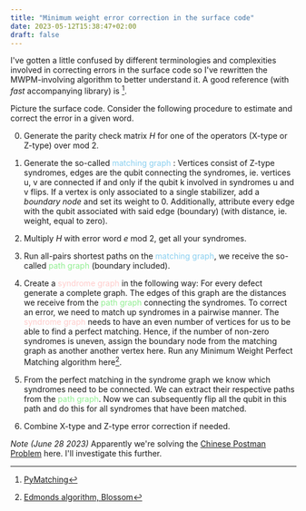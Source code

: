 ```yaml
---
title: "Minimum weight error correction in the surface code"
date: 2023-05-12T15:38:47+02:00
draft: false
---
```


I've gotten a little confused by different terminologies and complexities
involved in correcting errors in the surface code so I've rewritten the
MWPM-involving algorithm to better understand it. A good reference (with
_fast_ accompanying library) is [^1].

Picture the surface code. Consider the following procedure to estimate
and correct the error in a given word. 


0.  Generate the parity check matrix _H_ for one of the operators
    (X-type or Z-type) over mod 2.

1.  Generate the so-called <span style="color:#89cff0">matching graph
    </span>: Vertices consist of Z-type
    syndromes, edges are the qubit connecting the syndromes, ie. vertices
    u, v are connected if and only if the qubit k involved in syndromes u
    and v flips. If a vertex is only associated to a single stabilizer, add
    a _boundary node_ and set its weight to 0. Additionally, attribute every
    edge with the qubit associated with said edge (boundary) (with distance,
    ie. weight, equal to zero).

2.  Multiply _H_ with error word _e_ mod 2, get all your syndromes.

3.  Run all-pairs shortest paths on the <span style="color:#89cff0">
    matching graph</span>, we receive the
    so-called <span style="color:#90EE90">path graph</span>
    (boundary included).

4.  Create a <span style="color:#FFCCCB">syndrome graph</span> 
    in the following way: For every defect
    generate a complete graph. The edges of this graph are the distances
    we receive from the <span style="color:#90EE90">path graph</span>
    connecting the syndromes. To correct
    an error, we need to match up syndromes in a pairwise manner. The
    <span style="color:#FFCCCB">syndrome graph</span> needs to have an
    even number of vertices for us to 
    be able to find a perfect matching. Hence, if the number of non-zero
    syndromes is uneven, assign the boundary node from the matching graph
    as another another vertex here.
    Run any Minimum Weight Perfect Matching algorithm here[^2].

5.  From the perfect matching in the syndrome graph we know which syndromes
    need to be connected. We can extract their respective paths from the
    <span style="color:#90EE90">path graph</span>. Now we can subsequently
    flip all the qubit in this path and do this for all syndromes that have
    been matched. 

6. Combine X-type and Z-type error correction if needed.


_Note (June 28 2023)_ Apparently we're solving the 
[Chinese Postman Problem](https://en.wikipedia.org/wiki/Chinese_postman_problem#T-joins) here.
I'll investigate this further.


[^1]: [PyMatching](https://arxiv.org/abs/2105.13082)
[^2]: [Edmonds algorithm, Blossom](https://en.wikipedia.org/wiki/Blossom_algorithm)
